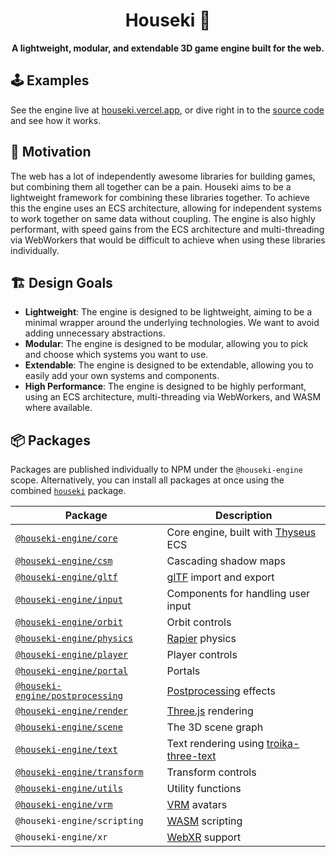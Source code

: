 <div align="center">
  <h1>Houseki 💎</h1>
  <strong>A lightweight, modular, and extendable 3D game engine built for the web.</strong>
</div>

## 🕹️ Examples

See the engine live at [houseki.vercel.app](https://houseki.vercel.app/), or dive right in to the [source code](./examples/src/demos/) and see how it works.

## 🤔 Motivation

The web has a lot of independently awesome libraries for building games, but combining them all together can be a pain. Houseki aims to be a lightweight framework for combining these libraries together. To achieve this the engine uses an ECS architecture, allowing for independent systems to work together on same data without coupling. The engine is also highly performant, with speed gains from the ECS architecture and multi-threading via WebWorkers that would be difficult to achieve when using these libraries individually.

## 🏗️ Design Goals

- **Lightweight**: The engine is designed to be lightweight, aiming to be a minimal wrapper around the underlying technologies. We want to avoid adding unnecessary abstractions.
- **Modular**: The engine is designed to be modular, allowing you to pick and choose which systems you want to use.
- **Extendable**: The engine is designed to be extendable, allowing you to easily add your own systems and components.
- **High Performance**: The engine is designed to be highly performant, using an ECS architecture, multi-threading via WebWorkers, and WASM where available.

## 📦 Packages

Packages are published individually to NPM under the `@houseki-engine` scope.
Alternatively, you can install all packages at once using the combined [`houseki`](./packages/houseki) package.

| Package                                                       | Description                                                                                                          |
| ------------------------------------------------------------- | -------------------------------------------------------------------------------------------------------------------- |
| [`@houseki-engine/core`](./packages/core)                     | Core engine, built with [Thyseus](https://github.com/JaimeGensler/thyseus) ECS                                       |
| [`@houseki-engine/csm`](./packages/csm)                       | Cascading shadow maps                                                                                                |
| [`@houseki-engine/gltf`](./packages/gltf)                     | [glTF](https://github.com/KhronosGroup/glTF) import and export                                                       |
| [`@houseki-engine/input`](./packages/input)                   | Components for handling user input                                                                                   |
| [`@houseki-engine/orbit`](./packages/orbit)                   | Orbit controls                                                                                                       |
| [`@houseki-engine/physics`](./packages/physics)               | [Rapier](https://rapier.rs) physics                                                                                  |
| [`@houseki-engine/player`](./packages/player)                 | Player controls                                                                                                      |
| [`@houseki-engine/portal`](./packages/portal)                 | Portals                                                                                                              |
| [`@houseki-engine/postprocessing`](./packages/postprocessing) | [Postprocessing](https://github.com/pmndrs/postprocessing) effects                                                   |
| [`@houseki-engine/render`](./packages/render)                 | [Three.js](https://threejs.org) rendering                                                                            |
| [`@houseki-engine/scene`](./packages/scene)                   | The 3D scene graph                                                                                                   |
| [`@houseki-engine/text`](./packages/text)                     | Text rendering using [troika-three-text](https://github.com/protectwise/troika/tree/main/packages/troika-three-text) |
| [`@houseki-engine/transform`](./packages/transform)           | Transform controls                                                                                                   |
| [`@houseki-engine/utils`](./packages/utils)                   | Utility functions                                                                                                    |
| [`@houseki-engine/vrm`](./packages/vrm)                       | [VRM](https://vrm.dev/en) avatars                                                                                    |
| `@houseki-engine/scripting`                                   | [WASM](https://webassembly.org) scripting                                                                            |
| `@houseki-engine/xr`                                          | [WebXR](https://developer.mozilla.org/en-US/docs/Web/API/WebXR_Device_API) support                                   |
